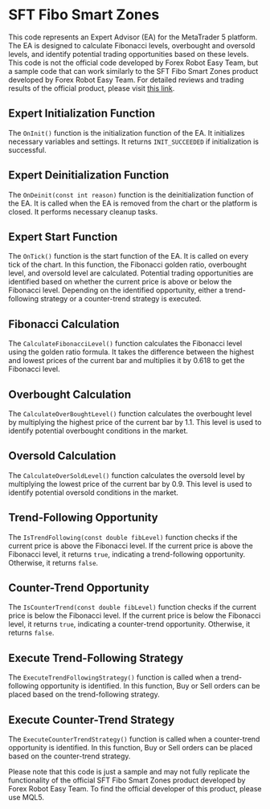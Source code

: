 # SFT Fibo Smart Zones

This code represents an Expert Advisor (EA) for the MetaTrader 5 platform. The EA is designed to calculate Fibonacci levels, overbought and oversold levels, and identify potential trading opportunities based on these levels. This code is not the official code developed by Forex Robot Easy Team, but a sample code that can work similarly to the SFT Fibo Smart Zones product developed by Forex Robot Easy Team. For detailed reviews and trading results of the official product, please visit [this link](https://forexroboteasy.com/forex-robot-review/sft-fibo-smart-zones-review-fibonacci-based-forex-tool/).

## Expert Initialization Function

The `OnInit()` function is the initialization function of the EA. It initializes necessary variables and settings. It returns `INIT_SUCCEEDED` if initialization is successful.

## Expert Deinitialization Function

The `OnDeinit(const int reason)` function is the deinitialization function of the EA. It is called when the EA is removed from the chart or the platform is closed. It performs necessary cleanup tasks.

## Expert Start Function

The `OnTick()` function is the start function of the EA. It is called on every tick of the chart. In this function, the Fibonacci golden ratio, overbought level, and oversold level are calculated. Potential trading opportunities are identified based on whether the current price is above or below the Fibonacci level. Depending on the identified opportunity, either a trend-following strategy or a counter-trend strategy is executed.

## Fibonacci Calculation

The `CalculateFibonacciLevel()` function calculates the Fibonacci level using the golden ratio formula. It takes the difference between the highest and lowest prices of the current bar and multiplies it by 0.618 to get the Fibonacci level.

## Overbought Calculation

The `CalculateOverBoughtLevel()` function calculates the overbought level by multiplying the highest price of the current bar by 1.1. This level is used to identify potential overbought conditions in the market.

## Oversold Calculation

The `CalculateOverSoldLevel()` function calculates the oversold level by multiplying the lowest price of the current bar by 0.9. This level is used to identify potential oversold conditions in the market.

## Trend-Following Opportunity

The `IsTrendFollowing(const double fibLevel)` function checks if the current price is above the Fibonacci level. If the current price is above the Fibonacci level, it returns `true`, indicating a trend-following opportunity. Otherwise, it returns `false`.

## Counter-Trend Opportunity

The `IsCounterTrend(const double fibLevel)` function checks if the current price is below the Fibonacci level. If the current price is below the Fibonacci level, it returns `true`, indicating a counter-trend opportunity. Otherwise, it returns `false`.

## Execute Trend-Following Strategy

The `ExecuteTrendFollowingStrategy()` function is called when a trend-following opportunity is identified. In this function, Buy or Sell orders can be placed based on the trend-following strategy.

## Execute Counter-Trend Strategy

The `ExecuteCounterTrendStrategy()` function is called when a counter-trend opportunity is identified. In this function, Buy or Sell orders can be placed based on the counter-trend strategy.

Please note that this code is just a sample and may not fully replicate the functionality of the official SFT Fibo Smart Zones product developed by Forex Robot Easy Team. To find the official developer of this product, please use MQL5.
